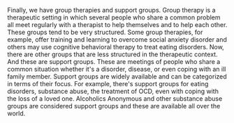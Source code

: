 Finally, we have group therapies and support groups. Group therapy is a
therapeutic setting in which several people who share a common problem all meet
regularly with a therapist to help themselves and to help each other. These
groups tend to be very structured. Some group therapies, for example, offer
training and learning to overcome social anxiety disorder and others may use
cognitive behavioral therapy to treat eating disorders. Now, there are other
groups that are less structured in the therapeutic context. And these are
support groups. These are meetings of people who share a common situation
whether it's a disorder, disease, or even coping with an ill family member.
Support groups are widely available and can be categorized in terms of their
focus. For example, there's support groups for eating disorders, substance
abuse, the treatment of OCD, even with coping with the loss of a loved one.
Alcoholics Anonymous and other substance abuse groups are considered support
groups and these are available all over the world.
